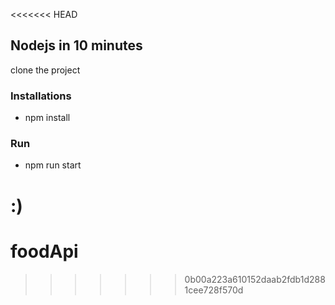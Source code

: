 <<<<<<< HEAD
## Nodejs in 10 minutes

clone the project

### Installations
* npm install

### Run

* npm run start

:)
=======
# foodApi
>>>>>>> 0b00a223a610152daab2fdb1d2881cee728f570d
